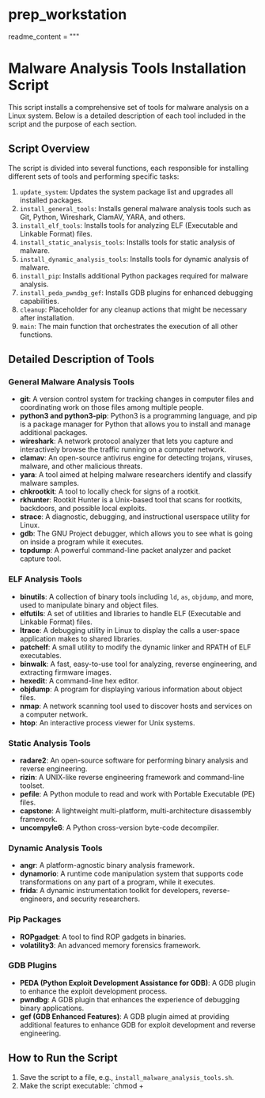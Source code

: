 # prep_workstation

readme_content = """
# Malware Analysis Tools Installation Script

This script installs a comprehensive set of tools for malware analysis on a Linux system. Below is a detailed description of each tool included in the script and the purpose of each section.

## Script Overview

The script is divided into several functions, each responsible for installing different sets of tools and performing specific tasks:

1. `update_system`: Updates the system package list and upgrades all installed packages.
2. `install_general_tools`: Installs general malware analysis tools such as Git, Python, Wireshark, ClamAV, YARA, and others.
3. `install_elf_tools`: Installs tools for analyzing ELF (Executable and Linkable Format) files.
4. `install_static_analysis_tools`: Installs tools for static analysis of malware.
5. `install_dynamic_analysis_tools`: Installs tools for dynamic analysis of malware.
6. `install_pip`: Installs additional Python packages required for malware analysis.
7. `install_peda_pwndbg_gef`: Installs GDB plugins for enhanced debugging capabilities.
8. `cleanup`: Placeholder for any cleanup actions that might be necessary after installation.
9. `main`: The main function that orchestrates the execution of all other functions.

## Detailed Description of Tools

### General Malware Analysis Tools

- **git**: A version control system for tracking changes in computer files and coordinating work on those files among multiple people.
- **python3 and python3-pip**: Python3 is a programming language, and pip is a package manager for Python that allows you to install and manage additional packages.
- **wireshark**: A network protocol analyzer that lets you capture and interactively browse the traffic running on a computer network.
- **clamav**: An open-source antivirus engine for detecting trojans, viruses, malware, and other malicious threats.
- **yara**: A tool aimed at helping malware researchers identify and classify malware samples.
- **chkrootkit**: A tool to locally check for signs of a rootkit.
- **rkhunter**: Rootkit Hunter is a Unix-based tool that scans for rootkits, backdoors, and possible local exploits.
- **strace**: A diagnostic, debugging, and instructional userspace utility for Linux.
- **gdb**: The GNU Project debugger, which allows you to see what is going on inside a program while it executes.
- **tcpdump**: A powerful command-line packet analyzer and packet capture tool.

### ELF Analysis Tools

- **binutils**: A collection of binary tools including `ld`, `as`, `objdump`, and more, used to manipulate binary and object files.
- **elfutils**: A set of utilities and libraries to handle ELF (Executable and Linkable Format) files.
- **ltrace**: A debugging utility in Linux to display the calls a user-space application makes to shared libraries.
- **patchelf**: A small utility to modify the dynamic linker and RPATH of ELF executables.
- **binwalk**: A fast, easy-to-use tool for analyzing, reverse engineering, and extracting firmware images.
- **hexedit**: A command-line hex editor.
- **objdump**: A program for displaying various information about object files.
- **nmap**: A network scanning tool used to discover hosts and services on a computer network.
- **htop**: An interactive process viewer for Unix systems.

### Static Analysis Tools

- **radare2**: An open-source software for performing binary analysis and reverse engineering.
- **rizin**: A UNIX-like reverse engineering framework and command-line toolset.
- **pefile**: A Python module to read and work with Portable Executable (PE) files.
- **capstone**: A lightweight multi-platform, multi-architecture disassembly framework.
- **uncompyle6**: A Python cross-version byte-code decompiler.

### Dynamic Analysis Tools

- **angr**: A platform-agnostic binary analysis framework.
- **dynamorio**: A runtime code manipulation system that supports code transformations on any part of a program, while it executes.
- **frida**: A dynamic instrumentation toolkit for developers, reverse-engineers, and security researchers.

### Pip Packages

- **ROPgadget**: A tool to find ROP gadgets in binaries.
- **volatility3**: An advanced memory forensics framework.

### GDB Plugins

- **PEDA (Python Exploit Development Assistance for GDB)**: A GDB plugin to enhance the exploit development process.
- **pwndbg**: A GDB plugin that enhances the experience of debugging binary applications.
- **gef (GDB Enhanced Features)**: A GDB plugin aimed at providing additional features to enhance GDB for exploit development and reverse engineering.

## How to Run the Script

1. Save the script to a file, e.g., `install_malware_analysis_tools.sh`.
2. Make the script executable: `chmod +
